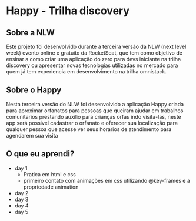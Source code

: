 # Happy - Trilha discovery

## Sobre a NLW

Este projeto foi desenvolvido durante a terceira versão da NLW (next level week) evento online e gratuito da RocketSeat, que tem como objetivo de ensinar a como criar uma aplicação do zero para devs iniciante na trilha discovery ou apresentar novas tecnologias utilizadas no mercado para quem já tem experiencia em desenvolvimento na trilha omnistack.

## Sobre o Happy 

Nesta terceira versão do NLW foi desenvolvido a aplicação Happy criada para aproximar orfanatos para pessoas que queiram ajudar em trabalhos comunitarios prestando auxilio para crianças orfas indo visita-las,
neste app será possivel cadastrar o orfanato e oferecer sua localização para qualquer pessoa que acesse ver seus horarios de atendimento para agendarem sua visita

## O que eu aprendi?

+ day 1
    + Pratica em html e css
    + primeiro contato com animações em css utilizando @key-frames e a propriedade animation   
+ day 2
+ day 3
+ day 4
+ day 5

